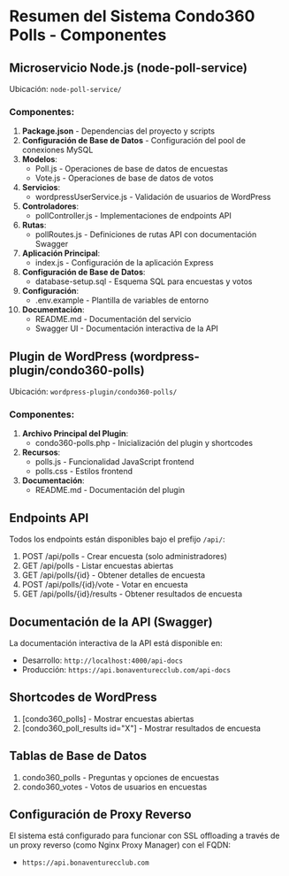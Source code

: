# Resumen del Sistema Condo360 Polls - Componentes

## Microservicio Node.js (node-poll-service)

Ubicación: `node-poll-service/`

### Componentes:
1. **Package.json** - Dependencias del proyecto y scripts
2. **Configuración de Base de Datos** - Configuración del pool de conexiones MySQL
3. **Modelos**:
   - Poll.js - Operaciones de base de datos de encuestas
   - Vote.js - Operaciones de base de datos de votos
4. **Servicios**:
   - wordpressUserService.js - Validación de usuarios de WordPress
5. **Controladores**:
   - pollController.js - Implementaciones de endpoints API
6. **Rutas**:
   - pollRoutes.js - Definiciones de rutas API con documentación Swagger
7. **Aplicación Principal**:
   - index.js - Configuración de la aplicación Express
8. **Configuración de Base de Datos**:
   - database-setup.sql - Esquema SQL para encuestas y votos
9. **Configuración**:
   - .env.example - Plantilla de variables de entorno
10. **Documentación**:
    - README.md - Documentación del servicio
    - Swagger UI - Documentación interactiva de la API

## Plugin de WordPress (wordpress-plugin/condo360-polls)

Ubicación: `wordpress-plugin/condo360-polls/`

### Componentes:
1. **Archivo Principal del Plugin**:
   - condo360-polls.php - Inicialización del plugin y shortcodes
2. **Recursos**:
   - polls.js - Funcionalidad JavaScript frontend
   - polls.css - Estilos frontend
3. **Documentación**:
   - README.md - Documentación del plugin

## Endpoints API

Todos los endpoints están disponibles bajo el prefijo `/api/`:

1. POST /api/polls - Crear encuesta (solo administradores)
2. GET /api/polls - Listar encuestas abiertas
3. GET /api/polls/{id} - Obtener detalles de encuesta
4. POST /api/polls/{id}/vote - Votar en encuesta
5. GET /api/polls/{id}/results - Obtener resultados de encuesta

## Documentación de la API (Swagger)

La documentación interactiva de la API está disponible en:
- Desarrollo: `http://localhost:4000/api-docs`
- Producción: `https://api.bonaventurecclub.com/api-docs`

## Shortcodes de WordPress

1. [condo360_polls] - Mostrar encuestas abiertas
2. [condo360_poll_results id="X"] - Mostrar resultados de encuesta

## Tablas de Base de Datos

1. condo360_polls - Preguntas y opciones de encuestas
2. condo360_votes - Votos de usuarios en encuestas

## Configuración de Proxy Reverso

El sistema está configurado para funcionar con SSL offloading a través de un proxy reverso (como Nginx Proxy Manager) con el FQDN:
- `https://api.bonaventurecclub.com`